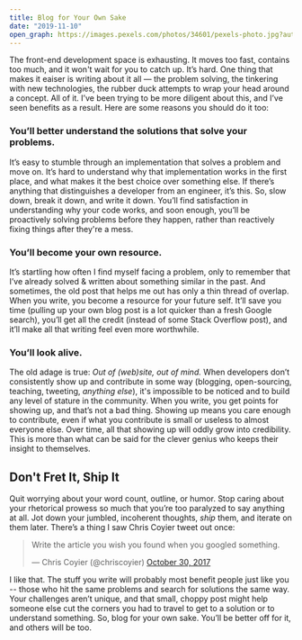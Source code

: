 ```yaml
---
title: Blog for Your Own Sake
date: "2019-11-10"
open_graph: https://images.pexels.com/photos/34601/pexels-photo.jpg?auto=compress&cs=tinysrgb&dpr=3&h=1200&w=1260
--- 
```


The front-end development space is exhausting. It moves too fast, contains too much, and it won't wait for you to catch up. It’s hard. One thing that makes it eaiser is writing about it all — the problem solving, the tinkering with new technologies, the rubber duck attempts to wrap your head around a concept. All of it. I’ve been trying to be more diligent about this, and I’ve seen benefits as a result. Here are some reasons you should do it too:

### You’ll better understand the solutions that solve your problems.

It’s easy to stumble through an implementation that solves a problem and move on. It’s hard to understand why that implementation works in the first place, and what makes it the best choice over something else. If there’s anything that distinguishes a developer from an engineer, it’s this. So, slow down, break it down, and write it down. You’ll find satisfaction in understanding why your code works, and soon enough, you’ll be proactively solving problems before they happen, rather than reactively fixing things after they're a mess. 

### You’ll become your own resource.

It’s startling how often I find myself facing a problem, only to remember that I’ve already solved & written about something similar in the past. And sometimes, the old post that helps me out has only a thin thread of overlap. When you write, you become a resource for your future self. It’ll save you time (pulling up your own blog post is a lot quicker than a fresh Google search), you’ll get all the credit (instead of some Stack Overflow post), and it’ll make all that writing feel even more worthwhile. 

### You’ll look alive.

The old adage is true: _Out of (web)site, out of mind._ When developers don’t consistently show up and contribute in some way (blogging, open-sourcing, teaching, tweeting, _anything else_), it's impossible to be noticed and to build any level of stature in the community. When you write, you get points for showing up, and that’s not a bad thing. Showing up means you care enough to contribute, even if what you contribute is small or useless to almost everyone else. Over time, all that showing up will oddly grow into credibility. This is more than what can be said for the clever genius who keeps their insight to themselves.

## Don't Fret It, Ship It

Quit worrying about your word count, outline, or humor. Stop caring about your rhetorical prowess so much that you’re too paralyzed to say anything at all. Jot down your jumbled, incoherent thoughts, _ship_ them, and iterate on them later. There’s a thing I saw Chris Coyier tweet out once: 

<blockquote class="twitter-tweet"><p lang="en" dir="ltr">Write the article you wish you found when you googled something.</p>&mdash; Chris Coyier (@chriscoyier) <a href="https://twitter.com/chriscoyier/status/925081793576837120?ref_src=twsrc%5Etfw">October 30, 2017</a></blockquote> <script async src="https://platform.twitter.com/widgets.js" charset="utf-8"></script>

I like that. The stuff you write will probably most benefit people just like you -- those who hit the same problems and search for solutions the same way. Your challenges aren’t unique, and that small, choppy post might help someone else cut the corners you had to travel to get to a solution or to understand something. So, blog for your own sake. You’ll be better off for it, and others will be too.
